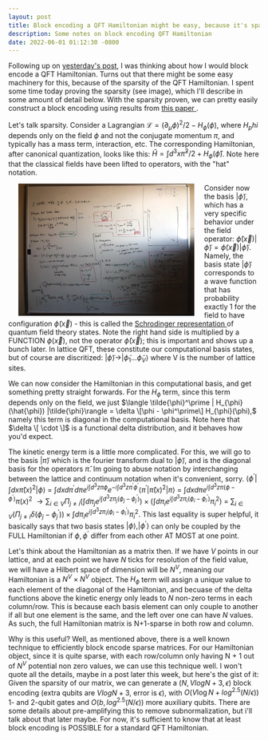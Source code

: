 ```yaml
---
layout: post
title: Block encoding a QFT Hamiltonian might be easy, because it's sparse!
description: Some notes on block encoding QFT Hamiltonian
date: 2022-06-01 01:12:30 -0800
---
```


Following up on <a href="https://sapatha2.github.io/2022/05/31/post.html">yesterday's post</a>, I was thinking about how I would block encode 
a QFT Hamiltonian. 
Turns out that there might be some easy machinery for this, because of the sparsity of the QFT Hamiltonian.
I spent some time today proving the sparsity (see image), which I'll describe in some amount of detail below.
With the sparsity proven, we can pretty easily construct a block encoding using results from <a href="https://arxiv.org/abs/1806.01838"> this paper </a>.

Let's talk sparsity.
Consider a Lagrangian $\mathcal{L} = (\partial_\mu \phi)^2/2 - H_\phi(\phi)$, where $H_phi$ depends only on the field $\phi$ and not the conjugate momentum $\pi,$ and typically has a mass term, interaction, etc. 
The corresponding Hamiltonian, after canonical quantization, looks like this: $\hat{H} = \int d^3x \hat{\pi}^2/2 + H_\phi(\hat{\phi})$.
Note here that the classical fields have been lifted to operators, with the "hat" notation.

<img src="/assets/images/2022-06-01-img.jpg" alt="notes" width="70%" height="70%" align="left" hspace = 20>

Consider now the basis $|\tilde{\phi}\rangle$, which has a very specific behavior under the field operator: $\hat{\phi}(\vec{x})|\tilde{\phi}\rangle = \tilde{\phi}(\vec{x})|\tilde{\phi}\rangle$.
Namely, the basis state $|\tilde{\phi}\rangle$ corresponds to a wave function that has probability exactly 1 for the field to have configuration $\tilde{\phi}(\vec{x})$ - this is called the <a href="https://en.wikipedia.org/wiki/Schr%C3%B6dinger_functional"> Schrodinger representation </a> of quantum field theory states.
Note the right hand side is multiplied by a FUNCTION $\phi(\vec{x})$, not the operator $\hat{\phi}(\vec{x})$; this is important and shows up a bunch later.
In lattice QFT, these constitute our computational basis states, but of course are discritized: $|\tilde{\phi}\rangle \rightarrow |\tilde{\phi}_1 ... \tilde{\phi}_V \rangle$ where V is the number of lattice sites.

We can now consider the Hamiltonian in this computational basis, and get something pretty straight forwards. 
For the $H_{\phi}$ term, since this term depends only on the field, we just $\langle \tilde{\phi}^\prime | H_{\phi}(\hat{\phi}) |\tilde{\phi}\rangle = \delta \[\phi - \phi^\prime\] H_{\phi}(\phi),$ namely this term is diagonal in the computational basis.
Note here that $\delta \[ \cdot \]$ is a functional delta distribution, and it behaves how you'd expect.

The kinetic energy term is a little more complicated.
For this, we will go to the basis $|\tilde{\pi}\rangle$ which is the fourier transform dual to $|\tilde{\phi}\rangle$, and is the diagonal basis for the operators $\hat{\pi}$.
Im going to abuse notation by interchanging between the lattice and continuum notation when it's convenient, sorry.
$\langle \phi^\prime | \int dx \hat{\pi}(x)^2 | \phi \rangle$ = $\int dx d\pi^\prime d\pi e^{i\int d^3z \pi \phi}e^{-i\int d^3z \pi^\prime \phi^\prime}\langle \pi^\prime | \hat{\pi}(x)^2 | \pi \rangle$ = $\int dx d\pi e^{i\int d^3z \pi(\phi - \phi^\prime)} \pi(x)^2$ $\rightarrow \sum_{i \in V} \Pi_{j \neq i} (\int d\pi_j e^{i\int d^3z \pi_j(\phi_j - \phi_j^\prime)}) \times (\int d\pi_i e^{i\int d^3z \pi_i(\phi_i - \phi_i^\prime)}\pi_i^2)$ = $\sum_{i \in V}\Big(\Pi_{j \neq i}\delta(\phi_j - \phi_j^\prime) \Big) \times \int d\pi_i e^{i\int d^3z \pi_i(\phi_i - \phi_i^\prime)}\pi_i^2.$
This last equality is super helpful, it basically says that two basis states $|\phi\rangle, |\phi^\prime \rangle$ can only be coupled by the FULL Hamiltonian if $\phi, \phi^\prime$ differ from each other AT MOST at one point.

Let's think about the Hamiltonian as a matrix then.
If we have $V$ points in our lattice, and at each point we have $N$ ticks for resolution of the field value, we will have a Hilbert space of dimension
will be $N^V$, meaning our Hamiltonian is a $N^V \times N^V$ object.
The $H_{\phi}$ term will assign a unique value to each element of the diagonal of the Hamiltonian, and becuase of the delta functions above the kinetic energy only leads to $N$ non-zero terms in each column/row.
This is because each basis element can only couple to another if all but one element is the same, and the left over one can have $N$ values.
As such, the full Hamiltonian matrix is N+1-sparse in both row and column.

Why is this useful?
Well, as mentioned above, there is a well known technique to efficiently block encode sparse matrices.
For our Hamiltonian object, since it is quite sparse, with each row/column only having N + 1 out of $N^V$ potential non zero values, we can use 
this technique well.
I won't quote all the details, maybe in a post later this week, but here's the gist of it:
Given the sparsity of our matrix, we can generate a $(N, Vlog N + 3, \epsilon)$ block encoding (extra qubits are $Vlog N + 3$, error is $\epsilon$), with $O(V\log N + log^{2.5}(N/\epsilon))$ 1- and 2-qubit gates and $O(b, log^{2.5}(N/\epsilon))$ more auxiliary qubits.
There are some details about pre-amplifying this to remove subnormalization, but i'll talk about that later maybe.
For now, it's sufficient to know that at least block encoding is POSSIBLE for a standard QFT Hamiltonian.
